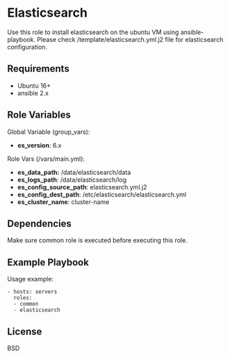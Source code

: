 Elasticsearch
=========

Use this role to install elasticsearch on the ubuntu VM using ansible-playbook. Please check /template/elasticsearch.yml.j2 file for elasticsearch configuration.

Requirements
------------

- Ubuntu 16+
- ansible 2.x

Role Variables
--------------

Global Variable (group_vars):
- **es_version**: 6.x

Role Vars (/vars/main.yml):
- **es_data_path:** /data/elasticsearch/data
- **es_logs_path**: /data/elasticsearch/log
- **es_config_source_path**: elasticsearch.yml.j2
- **es_config_dest_path**: /etc/elasticsearch/elasticsearch.yml
- **es_cluster_name**: cluster-name

Dependencies
------------

Make sure common role is executed before executing this role.

Example Playbook
----------------

Usage example:

    - hosts: servers
      roles:
      - common
      - elasticsearch

License
-------

BSD

